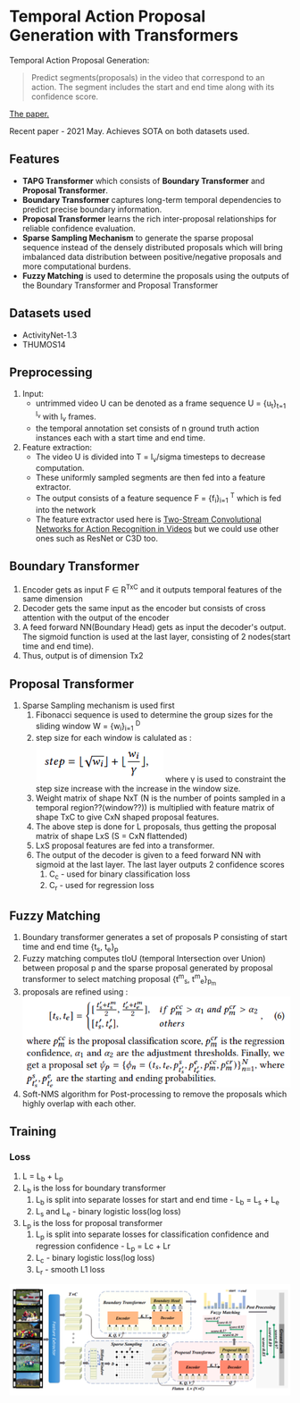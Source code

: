 # Temporal Action Proposal Generation with Transformers
Temporal Action Proposal Generation: 
> Predict segments(proposals) in the video that correspond to an action. The segment includes the start and end time along with its confidence score.

[The paper.](https://arxiv.org/abs/2105.12043)

Recent paper - 2021 May. Achieves SOTA on both datasets used. 

## Features
- **TAPG Transformer** which consists of **Boundary Transformer** and **Proposal Transformer**.
- **Boundary Transformer** captures long-term temporal dependencies to predict precise boundary information.
- **Proposal Transformer** learns the rich inter-proposal relationships for reliable confidence evaluation.
- **Sparse Sampling Mechanism** to generate the sparse proposal sequence instead of the densely distributed proposals which will bring imbalanced data distribution between positive/negative proposals and more computational burdens.
- **Fuzzy Matching** is used to determine the proposals using the outputs of the Boundary Transformer and Proposal Transformer

## Datasets used
- ActivityNet-1.3
- THUMOS14 

## Preprocessing
1. Input: 
	- untrimmed video U can be denoted as a frame sequence U = {u<sub>t</sub>}<sub>t=1</sub> <sup>l<sub>v</sub></sup> with l<sub>v</sub> frames.
    - the temporal annotation set consists of n ground truth action instances each with a start time and end time.
2. Feature extraction:
    - The video U is divided into T = l<sub>v</sub>/sigma timesteps to decrease computation. 
    - These uniformly sampled segments are then fed into a feature extractor. 
    - The output consists of a feature sequence F = {f<sub>i</sub>}<sub>i=1</sub> <sup>T</sup> which is fed into the network
    - The feature extractor used here is [Two-Stream Convolutional Networks for Action Recognition in Videos](https://papers.nips.cc/paper/2014/file/00ec53c4682d36f5c4359f4ae7bd7ba1-Paper.pdf) but we could use other ones such as ResNet or C3D too.

## Boundary Transformer
1. Encoder gets as input F ∈ R<sup>TxC</sup> and it outputs temporal features of the same dimension
2. Decoder gets the same input as the encoder but consists of cross attention with the output of the encoder
3. A feed forward NN(Boundary Head) gets as input the decoder's output. The sigmoid function is used at the last layer, consisting of 2 nodes(start time and end time). 
4. Thus, output is of dimension Tx2

## Proposal Transformer
1. Sparse Sampling mechanism is used first
    1. Fibonacci sequence is used to determine the group sizes for the sliding window W = {w<sub>i</sub>}<sub>i=1</sub> <sup>D</sup>
    2. step size for each window is calulated as :
    ![](assets/step_size.png) 
    where γ is used to constraint the step size increase with the increase in the window size.
    3. Weight matrix of shape NxT (N is the number of points sampled in a temporal region??(window??)) is multiplied with feature matrix of shape TxC to give CxN shaped proposal features. 
    4. The above step is done for L proposals, thus getting the proposal matrix of shape LxS (S = CxN flattended)
    5. LxS proposal features are fed into a transformer.
    6. The output of the decoder is given to a feed forward NN with sigmoid at the last layer. The last layer outputs 2 confidence scores
        1. C<sub>c</sub> - used for binary classification loss
        2. C<sub>r</sub> - used for regression loss

## Fuzzy Matching
1. Boundary transformer generates a set of proposals P consisting of start time and end time {t<sub>s</sub>, t<sub>e</sub>}<sub>p</sub>
2. Fuzzy matching computes tIoU (temporal Intersection over Union) between proposal p and the sparse proposal generated by proposal transformer to select matching proposal {t<sup>m</sup><sub>s</sub>, t<sup>m</sup><sub>e</sub>}<sub>p<sub>m</sub></sub> 
3. proposals are refined using :
![](assets/proposal_refine.png)
4. Soft-NMS algorithm for Post-processing to remove the proposals which highly overlap with each other.


## Training
### Loss
1. L = L<sub>b</sub> + L<sub>p</sub>
2. L<sub>b</sub> is the loss for boundary transformer
    1. L<sub>b</sub> is split into separate losses for start and end time - L<sub>b</sub> = L<sub>s</sub> + L<sub>e</sub>
    2. L<sub>s</sub> and L<sub>e</sub> - binary logistic loss(log loss)
2. L<sub>p</sub> is the loss for proposal transformer
    1. L<sub>p</sub> is split into separate losses for classification confidence and regression confidence - L<sub>p</sub> = Lc + Lr
    2. L<sub>c</sub> - binary logistic loss(log loss)
    3. L<sub>r</sub> - smooth L1 loss

![](assets/model.png)

